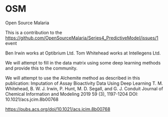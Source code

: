 # OSM
Open Source Malaria 

This is a contribution to the https://github.com/OpenSourceMalaria/Series4_PredictiveModel/issues/1 event

Ben Irwin works at Optibrium Ltd.
Tom Whitehead works at Intellegens Ltd.

We will attempt to fill in the data matrix using some deep learning methods and provide this to the community.

We will attempt to use the Alchemite method as described in this publication: 
Imputation of Assay Bioactivity Data Using Deep Learning
T. M. Whitehead, B. W. J. Irwin, P. Hunt, M. D. Segall, and G. J. Conduit
Journal of Chemical Information and Modeling 2019 59 (3), 1197-1204
DOI: 10.1021/acs.jcim.8b00768

https://pubs.acs.org/doi/10.1021/acs.jcim.8b00768
